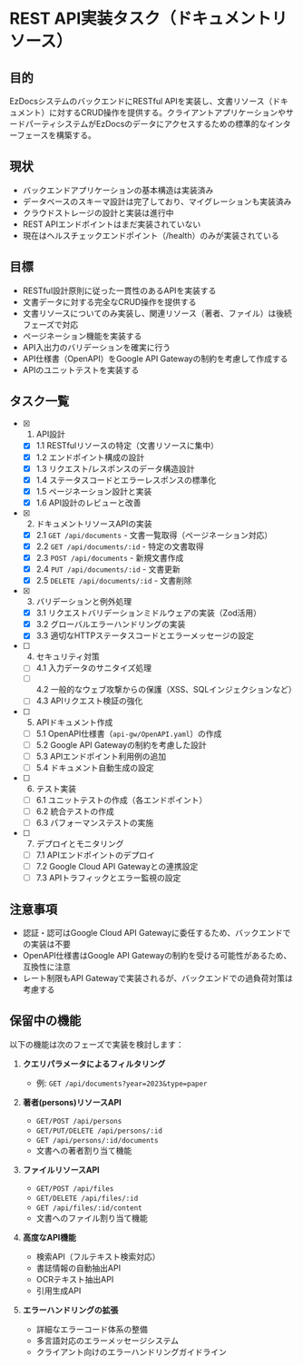# REST API実装タスク（ドキュメントリソース）

## 目的
EzDocsシステムのバックエンドにRESTful APIを実装し、文書リソース（ドキュメント）に対するCRUD操作を提供する。クライアントアプリケーションやサードパーティシステムがEzDocsのデータにアクセスするための標準的なインターフェースを構築する。

## 現状
- バックエンドアプリケーションの基本構造は実装済み
- データベースのスキーマ設計は完了しており、マイグレーションも実装済み
- クラウドストレージの設計と実装は進行中
- REST APIエンドポイントはまだ実装されていない
- 現在はヘルスチェックエンドポイント（/health）のみが実装されている

## 目標
- RESTful設計原則に従った一貫性のあるAPIを実装する
- 文書データに対する完全なCRUD操作を提供する
- 文書リソースについてのみ実装し、関連リソース（著者、ファイル）は後続フェーズで対応
- ページネーション機能を実装する
- API入出力のバリデーションを確実に行う
- API仕様書（OpenAPI）をGoogle API Gatewayの制約を考慮して作成する
- APIのユニットテストを実装する

## タスク一覧
- [x] 1. API設計
  - [x] 1.1 RESTfulリソースの特定（文書リソースに集中）
  - [x] 1.2 エンドポイント構成の設計
  - [x] 1.3 リクエスト/レスポンスのデータ構造設計
  - [x] 1.4 ステータスコードとエラーレスポンスの標準化
  - [x] 1.5 ページネーション設計と実装
  - [x] 1.6 API設計のレビューと改善

- [x] 2. ドキュメントリソースAPIの実装
  - [x] 2.1 `GET /api/documents` - 文書一覧取得（ページネーション対応）
  - [x] 2.2 `GET /api/documents/:id` - 特定の文書取得
  - [x] 2.3 `POST /api/documents` - 新規文書作成
  - [x] 2.4 `PUT /api/documents/:id` - 文書更新
  - [x] 2.5 `DELETE /api/documents/:id` - 文書削除

- [x] 3. バリデーションと例外処理
  - [x] 3.1 リクエストバリデーションミドルウェアの実装（Zod活用）
  - [x] 3.2 グローバルエラーハンドリングの実装
  - [x] 3.3 適切なHTTPステータスコードとエラーメッセージの設定

- [ ] 4. セキュリティ対策
  - [ ] 4.1 入力データのサニタイズ処理
  - [ ] 4.2 一般的なウェブ攻撃からの保護（XSS、SQLインジェクションなど）
  - [ ] 4.3 APIリクエスト検証の強化

- [ ] 5. APIドキュメント作成
  - [ ] 5.1 OpenAPI仕様書（`api-gw/OpenAPI.yaml`）の作成
  - [ ] 5.2 Google API Gatewayの制約を考慮した設計
  - [ ] 5.3 APIエンドポイント利用例の追加
  - [ ] 5.4 ドキュメント自動生成の設定

- [ ] 6. テスト実装
  - [ ] 6.1 ユニットテストの作成（各エンドポイント）
  - [ ] 6.2 統合テストの作成
  - [ ] 6.3 パフォーマンステストの実施

- [ ] 7. デプロイとモニタリング
  - [ ] 7.1 APIエンドポイントのデプロイ
  - [ ] 7.2 Google Cloud API Gatewayとの連携設定
  - [ ] 7.3 APIトラフィックとエラー監視の設定

## 注意事項
- 認証・認可はGoogle Cloud API Gatewayに委任するため、バックエンドでの実装は不要
- OpenAPI仕様書はGoogle API Gatewayの制約を受ける可能性があるため、互換性に注意
- レート制限もAPI Gatewayで実装されるが、バックエンドでの過負荷対策は考慮する

## 保留中の機能
以下の機能は次のフェーズで実装を検討します：

1. **クエリパラメータによるフィルタリング**
   - 例: `GET /api/documents?year=2023&type=paper`

2. **著者(persons)リソースAPI**
   - `GET/POST /api/persons`
   - `GET/PUT/DELETE /api/persons/:id`
   - `GET /api/persons/:id/documents`
   - 文書への著者割り当て機能

3. **ファイルリソースAPI**
   - `GET/POST /api/files`
   - `GET/DELETE /api/files/:id`
   - `GET /api/files/:id/content`
   - 文書へのファイル割り当て機能

4. **高度なAPI機能**
   - 検索API（フルテキスト検索対応）
   - 書誌情報の自動抽出API
   - OCRテキスト抽出API
   - 引用生成API

5. **エラーハンドリングの拡張**
   - 詳細なエラーコード体系の整備
   - 多言語対応のエラーメッセージシステム
   - クライアント向けのエラーハンドリングガイドライン 